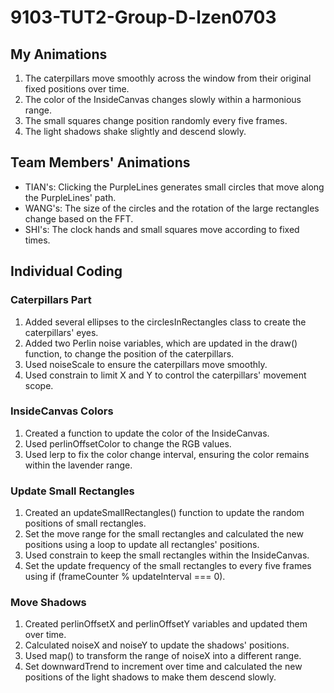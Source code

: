 # 9103-TUT2-Group-D-lzen0703
## My Animations
1. The caterpillars move smoothly across the window from their original fixed positions over time.
2. The color of the InsideCanvas changes slowly within a harmonious range.
3. The small squares change position randomly every five frames.
4. The light shadows shake slightly and descend slowly.
## Team Members' Animations
 - TIAN's: Clicking the PurpleLines generates small circles that move along the PurpleLines' path.
 - WANG's: The size of the circles and the rotation of the large rectangles change based on the FFT.
 - SHI's: The clock hands and small squares move according to fixed times.
## Individual Coding
### Caterpillars Part
1. Added several ellipses to the circlesInRectangles class to create the caterpillars' eyes.
2. Added two Perlin noise variables, which are updated in the draw() function, to change the position of the caterpillars.
3. Used noiseScale to ensure the caterpillars move smoothly.
4. Used constrain to limit X and Y to control the caterpillars' movement scope.
### InsideCanvas Colors
1. Created a function to update the color of the InsideCanvas.
2. Used perlinOffsetColor to change the RGB values.
3. Used lerp to fix the color change interval, ensuring the color remains within the lavender range.
### Update Small Rectangles
1. Created an updateSmallRectangles() function to update the random positions of small rectangles.
2. Set the move range for the small rectangles and calculated the new positions using a loop to update all rectangles' positions.
3. Used constrain to keep the small rectangles within the InsideCanvas.
4. Set the update frequency of the small rectangles to every five frames using if (frameCounter % updateInterval === 0).
### Move Shadows
1. Created perlinOffsetX and perlinOffsetY variables and updated them over time.
2. Calculated noiseX and noiseY to update the shadows' positions.
3. Used map() to transform the range of noiseX into a different range.
4. Set downwardTrend to increment over time and calculated the new positions of the light shadows to make them descend slowly.